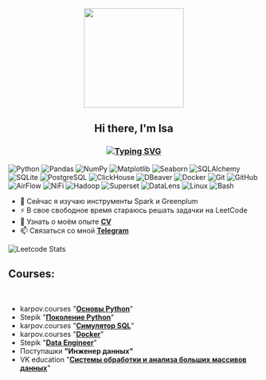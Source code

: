 <div id="header" align="center">
  <img src="https://i.giphy.com/media/v1.Y2lkPTc5MGI3NjExOTc1YzM4OHR0bGcxcTN1YmNybm1tOGl2cjgzMWhzbTJ2MjBuaGFkNyZlcD12MV9pbnRlcm5hbF9naWZfYnlfaWQmY3Q9Zw/LaVp0AyqR5bGsC5Cbm/giphy.gif" width="200"/>
</div>
<h2 align="center">Hi there, I'm Isa</h2>
<h3 align="center"><a href="https://git.io/typing-svg"><img src="https://readme-typing-svg.herokuapp.com?font=Fira+Code&weight=300&size=18&duration=3000&pause=500&center=true&vCenter=true&random=false&width=280&height=25&lines=Data+Engineer+from+Moscow" alt="Typing SVG" /></a></h3>

![Python](https://img.shields.io/badge/Python-1E90FF?logo=python&logoColor=white)
![Pandas](https://img.shields.io/badge/-Pandas-1E90FF?logo=pandas&logoColor=white)
![NumPy](https://img.shields.io/badge/-NumPy-1E90FF?logo=numpy&logoColor=white)
![Matplotlib](https://img.shields.io/badge/-Matplotlib-1E90FF?logo=matplotlib&logoColor=white)
![Seaborn](https://img.shields.io/badge/-Seaborn-1E90FF?logo=seaborn&logoColor=white)
![SQLAlchemy](https://img.shields.io/badge/-SQLAlchemy-1E90FF?logo=sqlalchemy&logoColor=white)
![SQLite](https://img.shields.io/badge/-SQLite-1E90FF?logo=sqlite&logoColor=white)
![PostgreSQL](https://img.shields.io/badge/-PostgreSQL-1E90FF?logo=postgresql&logoColor=white)
![ClickHouse](https://img.shields.io/badge/-ClickHouse-1E90FF?logo=clickhouse&logoColor=white)
![DBeaver](https://img.shields.io/badge/-DBeaver-1E90FF?logo=dbeaver&logoColor=white)
![Docker](https://img.shields.io/badge/-Docker-1E90FF?logo=docker&logoColor=white)
![Git](https://img.shields.io/badge/-Git-1E90FF?logo=git&logoColor=white)
![GitHub](https://img.shields.io/badge/-Github-1E90FF?logo=github&logoColor=white)
![AirFlow](https://img.shields.io/badge/-AirFlow-1E90FF?logo=apacheairflow&logoColor=white)
![NiFi](https://img.shields.io/badge/-NiFi-1E90FF?logo=apachenifi&logoColor=white)
![Hadoop](https://img.shields.io/badge/-Hadoop-1E90FF?logo=apachehadoop&logoColor=white)
![Superset](https://img.shields.io/badge/-Superset-1E90FF?logo=apachesuperset&logoColor=white)
![DataLens](https://img.shields.io/badge/-DataLens-1E90FF?logo=datalens&logoColor=white)
![Linux](https://img.shields.io/badge/-Linux-1E90FF?logo=linux&logoColor=white)
![Bash](https://img.shields.io/badge/-Bash-1E90FF?logo=gnu-bash&logoColor=white)


- 🌱 Сейчас я изучаю инструменты Spark и Greenplum
- ⚡ В свое свободное время стараюсь решать задачки на LeetCode
- 💬 Узнать о моём опыте [**CV**](https://docs.google.com/document/d/1gJY6brXLQfd4gKO2K-StuMsUUXxVONcFJSO6bnEOsnQ/edit?usp=sharing)
- 📫 Связаться со мной [**Telegram**](https://t.me/vinturis)

![Leetcode Stats](https://leetcard.jacoblin.cool/isa-bay?theme=dark)

<h2> Courses: </h2><br>

- karpov.courses "[**Основы Python**](https://karpov.courses/pythonzero?_gl=1*18vd29z*_ga*MTM4MDQ4MDA1Ni4xNzExNDk0MjYx*_ga_DZP7KEXCQQ*MTcyMjc5MzU1OS42NS4xLjE3MjI3OTM1NjEuNTguMC4w)"
- Stepik "[**Поколение Python**](https://stepik.org/course/68343/promo?search=4854919001)"
- karpov.courses "[**Симулятор SQL**](https://karpov.courses/simulator-sql?_gl=1*27n03s*_ga*MTM4MDQ4MDA1Ni4xNzExNDk0MjYx*_ga_DZP7KEXCQQ*MTcyMjU5MjI4NS41OC4xLjE3MjI1OTI3ODUuNDguMC4w)"
- karpov.courses "[**Docker**](https://karpov.courses/docker?_gl=1*18j0krb*_ga*MTM4MDQ4MDA1Ni4xNzExNDk0MjYx*_ga_DZP7KEXCQQ*MTcyMjc5MzU1OS42NS4xLjE3MjI3OTM1NjguNTEuMC4w)"
- Stepik "[**Data Engineer**](https://stepik.org/course/137235/promo?search=4853546789)"
- Поступашки **"Инженер данных"**
- VK education "[**Системы обработки и анализа больших массивов данных**](https://education.vk.company/program/408)"
